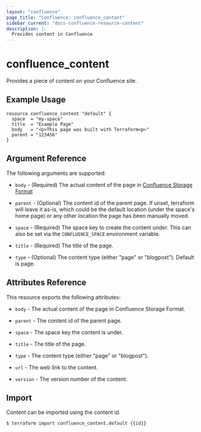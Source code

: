 ```yaml
---
layout: "confluence"
page_title: "Confluence: confluence_content"
sidebar_current: "docs-confluence-resource-content"
description: |-
  Provides content in Confluence
---
```


# confluence_content

Provides a piece of content on your Confluence site.

## Example Usage

```hcl
resource confluence_content "default" {
  space  = "my-space"
  title  = "Example Page"
  body   = "<p>This page was built with Terraform<p>"
  parent = "123456"
}
```

## Argument Reference

The following arguments are supported:

* `body` - (Required) The actual content of the page in [Confluence Storage
  Format](https://confluence.atlassian.com/doc/confluence-storage-format-790796544.html)

* `parent` - (Optional) The content id of the parent page. If unset, terraform
  will leave it as-is, which could be the default location (under the space's
  home page) or any other location the page has been manually moved.

* `space` - (Required) The space key to create the content under. This can also
  be set via the `CONFLUENCE_SPACE` environment variable.

* `title` - (Required) The title of the page.

* `type` - (Optional) The content type (either "page" or "blogpost"). Default is page.

## Attributes Reference

This resource exports the following attributes:

* `body` - The actual content of the page in Confluence Storage Format.

* `parent` - The content id of the parent page.

* `space` - The space key the content is under.

* `title` - The title of the page.

* `type` - The content type (either "page" or "blogpost").

* `url` - The web link to the content.

* `version` - The version number of the content.

## Import

Content can be imported using the content id.

```
$ terraform import confluence_content.default {{id}}
```
